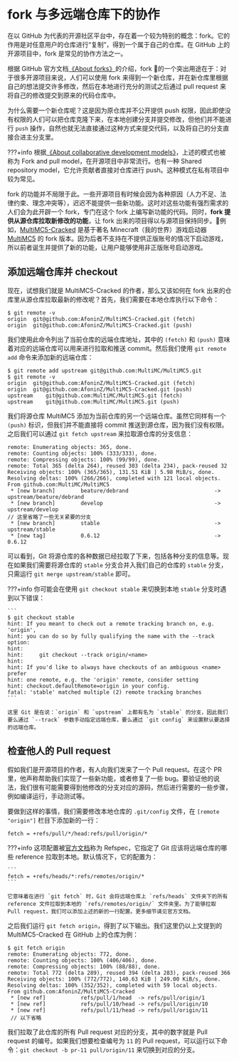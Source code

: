# fork 与多远端仓库下的协作

在以 GitHub 为代表的开源社区平台中，存在着一个较为特别的概念：fork。它的作用是对任意用户的仓库进行“复制”，得到一个属于自己的仓库。在 GitHub 上的开源项目中，fork 是常见的协作方法之一。

根据 GitHub 官方文档[《About forks》](https://docs.github.com/en/github/collaborating-with-pull-requests/working-with-forks/about-forks)的介绍，fork 的一个突出用途在于：对于很多开源项目来说，人们可以使用 fork 来得到一个新仓库，并在新仓库里根据自己的想法提交许多修改，然后在本地进行充分的测试之后通过 pull request 来将自己的修改提交到原来的代码仓库中。

为什么需要一个新仓库呢？这是因为原仓库并不公开提供 push 权限，因此即使没有权限的人们可以把仓库克隆下来，在本地创建分支并提交修改，但他们并不能进行 `push` 操作，自然也就无法直接通过这种方式来提交代码，以及将自己的分支直接合进主分支里。

???+info
    根据[《About collaborative development models》](https://docs.github.com/en/github/collaborating-with-pull-requests/getting-started/about-collaborative-development-models)，上述的模式也被称为 Fork and pull model，在开源项目中非常流行。也有一种 Shared repository model，它允许贡献者直接对仓库进行 push。这种模式在私有项目中较为常见。

fork 的功能并不局限于此。一些开源项目有时候会因为各种原因（人力不足、法律约束、理念冲突等），迟迟不能提供一些新功能。这时对这些功能有强烈需求的人们会为此开辟一个 fork，专门在这个 fork 上编写新功能的代码。同时，**fork 提供从源仓库拉取新修改的功能**，让 fork 出来的项目得以与源项目保持同步。例如，[MultiMC5-Cracked](https://github.com/AfoninZ/MultiMC5-Cracked) 是基于著名 Minecraft（我的世界）游戏启动器 [MultiMC5](https://github.com/MultiMC/MultiMC5) 的 fork 版本。因为后者不支持在不提供正版账号的情况下启动游戏，所以前者诞生并提供了新的功能，让用户能够使用非正版账号启动游戏。

## 添加远端仓库并 checkout

现在，试想我们就是 MultiMC5-Cracked 的作者，那么又该如何在 fork 出来的仓库里从源仓库拉取最新的修改呢？首先，我们需要在本地仓库执行以下命令：

```
$ git remote -v
origin	git@github.com:AfoninZ/MultiMC5-Cracked.git (fetch)
origin	git@github.com:AfoninZ/MultiMC5-Cracked.git (push)
```

我们使用此命令列出了当前仓库的远端仓库地址，其中的 `(fetch)` 和 `(push)` 意味着对应的远端仓库可以用来进行拉取和推送 commit。然后我们使用 `git remote add` 命令来添加新的远端仓库：

```
$ git remote add upstream git@github.com:MultiMC/MultiMC5.git
$ git remote -v
origin	git@github.com:AfoninZ/MultiMC5-Cracked.git (fetch)
origin	git@github.com:AfoninZ/MultiMC5-Cracked.git (push)
upstream	git@github.com:MultiMC/MultiMC5.git (fetch)
upstream	git@github.com:MultiMC/MultiMC5.git (push)
```

我们将源仓库 MultiMC5 添加为当前仓库的另一个远端仓库。虽然它同样有一个 `(push)` 标识，但我们并不能直接将 commit 推送到源仓库，因为我们没有权限。之后我们可以通过 `git fetch upstream` 来拉取源仓库的分支信息：

```
remote: Enumerating objects: 365, done.
remote: Counting objects: 100% (333/333), done.
remote: Compressing objects: 100% (99/99), done.
remote: Total 365 (delta 264), reused 303 (delta 234), pack-reused 32
Receiving objects: 100% (365/365), 131.51 KiB | 5.98 MiB/s, done.
Resolving deltas: 100% (266/266), completed with 121 local objects.
From github.com:MultiMC/MultiMC5
 * [new branch]        beature/debrand                           -> upstream/beature/debrand
 * [new branch]        develop                                   -> upstream/develop
// 这里省略了一些无关紧要的分支
 * [new branch]        stable                                    -> upstream/stable
 * [new tag]           0.6.12                                    -> 0.6.12
```

可以看到，Git 将源仓库的各种数据已经拉取了下来，包括各种分支的信息等。现在如果我们需要将源仓库的 `stable` 分支合并入我们自己的仓库的 `stable` 分支，只需运行 `git merge upstream/stable` 即可。

???+info
    你可能会在使用 `git checkout stable` 来切换到本地 `stable` 分支时遇到以下错误：
    
    ```
    $ git checkout stable
    hint: If you meant to check out a remote tracking branch on, e.g. 'origin',
    hint: you can do so by fully qualifying the name with the --track option:
    hint:
    hint:     git checkout --track origin/<name>
    hint:
    hint: If you'd like to always have checkouts of an ambiguous <name> prefer
    hint: one remote, e.g. the 'origin' remote, consider setting
    hint: checkout.defaultRemote=origin in your config.
    fatal: 'stable' matched multiple (2) remote tracking branches
    ```

    这里 Git 是在说：`origin` 和 `upstream` 上都有名为 `stable` 的分支，因此我们要么通过 `--track` 参数手动指定远端仓库，要么通过 `git config` 来设置默认要选择的远端仓库。

## 检查他人的 Pull request

假如我们是开源项目的作者，有人向我们发来了一个 Pull request。在这个 PR 里，他声称帮助我们实现了一些新功能，或者修复了一些 bug。要验证他的说法，我们很有可能需要得到他修改的分支对应的源码，然后进行需要的一些步骤，例如编译运行，手动测试等。

要做到这样的事情，我们需要修改本地仓库的 `.git/config` 文件，在 `[remote "origin"]` 栏目下添加新的一行：

```
fetch = +refs/pull/*/head:refs/pull/origin/*
```

???+info
    这项配置被[官方文档](https://git-scm.com/book/en/v2/Git-Internals-The-Refspec)称为 Refspec，它指定了 Git 应该将远端仓库的哪些 reference 拉取到本地。默认情况下，它的配置为：

    ```
    fetch = +refs/heads/*:refs/remotes/origin/*
    ```

    它意味着在进行 `git fetch` 时，Git 会将远端仓库上 `refs/heads` 文件夹下的所有 reference 文件拉取到本地的 `refs/remotes/origin/` 文件夹里。为了能够拉取 Pull request，我们可以添加上述的新的一行配置。更多细节请见官方文档。

之后我们运行 `git fetch origin`，得到了以下输出。我们这里仍以上文提到的 MultiMC5-Cracked 在 GitHub 上的仓库为例：

```
$ git fetch origin
remote: Enumerating objects: 772, done.
remote: Counting objects: 100% (406/406), done.
remote: Compressing objects: 100% (88/88), done.
remote: Total 772 (delta 289), reused 394 (delta 283), pack-reused 366
Receiving objects: 100% (772/772), 140.63 KiB | 249.00 KiB/s, done.
Resolving deltas: 100% (352/352), completed with 59 local objects.
From github.com:AfoninZ/MultiMC5-Cracked
 * [new ref]           refs/pull/1/head  -> refs/pull/origin/1
 * [new ref]           refs/pull/10/head -> refs/pull/origin/10
 * [new ref]           refs/pull/11/head -> refs/pull/origin/11
 // 以下省略
```

我们拉取了此仓库的所有 Pull request 对应的分支，其中的数字就是 Pull request 的编号。如果我们想要检查编号为 `11` 的 Pull request，可以运行以下命令：`git checkout -b pr-11 pull/origin/11` 来切换到对应的分支。
